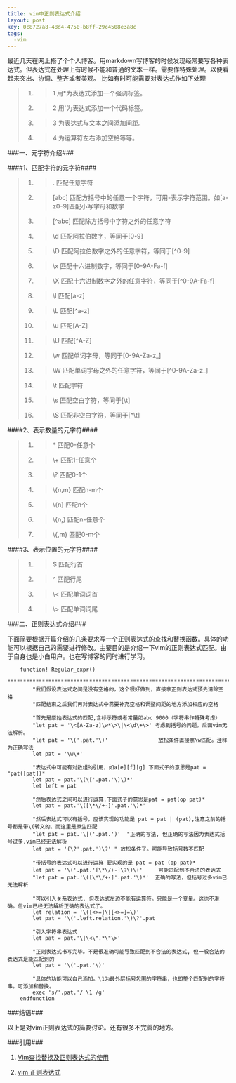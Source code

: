 ```yaml
---
title: vim中正则表达式介绍
layout: post
key: 0c8727a8-48d4-4750-b8ff-29c4508e3a8c
tags:
  -vim
---
```



最近几天在网上搭了个个人博客。用markdown写博客的时候发现经常要写各种表达式。但表达式在处理上有时候不能和普通的文本一样。需要作特殊处理。以便看起来突出、协调、整齐或者美观。 比如有时可能需要对表达式作如下处理

> 1.	> 1	 用\*为表达式添加一个强调标签。
> 2.	> 2	 用\`为表达式添加一个代码标签。
> 3.	> 3	 为表达式与文本之间添加间距。
> 4.	> 4	 为运算符左右添加空格等等。

<div class="blank"></div>
###一、元字符介绍###
<div class="blank"></div>

####1、匹配字符的元字符####

<div class="blank"></div>

> 1.	> .     匹配任意字符
> 2.	> [abc]    匹配方括号中的任意一个字符，可用-表示字符范围。如[a-z0-9]匹配小写字母和数字
> 3.	> [^abc]    匹配除方括号中字符之外的任意字符
> 4.	> \d    匹配阿拉伯数字，等同于[0-9]
> 5.	> \D    匹配阿拉伯数字之外的任意字符，等同于[^0-9]
> 6.	> \x    匹配十六进制数字，等同于[0-9A-Fa-f]
> 7.	> \X    匹配十六进制数字之外的任意字符，等同于[^0-9A-Fa-f]
> 8.	> \l    匹配[a-z]
> 9.	> \L    匹配[^a-z]
> 10.	> \u    匹配[A-Z]
> 11.	> \U    匹配[^A-Z]
> 12.	> \w    匹配单词字母，等同于[0-9A-Za-z_]
> 13.	> \W    匹配单词字母之外的任意字符，等同于[^0-9A-Za-z_]
> 14.	> \t    匹配<TAB>字符
> 15.	> \s    匹配空白字符，等同于[\t]
> 16.	> \S    匹配非空白字符，等同于[^\t]

<div class="blank"></div>

####2、表示数量的元字符####

<div class="blank"></div>

> 1. > \*	 匹配0-任意个
> 3. > \\\+	 匹配1-任意个
> 4. > \\?	 匹配0-1个
> 5. > \\\{n,m\}   匹配n-m个
> 6. > \\\{n\}	 匹配n个
> 7. > \\\{n,\}	 匹配n-任意个
> 8. > \\\{,m\}	 匹配0-m个

<div class="blank"></div>

####3、表示位置的元字符####

<div class="blank"></div>

> 1. > $	 匹配行首
> 2. > ^	 匹配行尾
> 3. > \\<	 匹配单词词首
> 4. > \\>	 匹配单词词尾

<div class="blank"></div>

###二、正则表达式介绍###

下面简要根据开篇介绍的几条要求写一个正则表达式的查找和替换函数。具体的功能可以根据自己的需要进行修改。主要目的是介绍一下vim的正则表达式匹配。由于自身也是小白用户。也在写博客的同时进行学习。

		function! Regular_expr()
			""""""""""""""""""""""""""""""""""""""""""""""""""""""""""""""""""""""""""
			"我们假设表达式之间是没有空格的，这个很好做到，直接拿正则表达式预先清除空格
			"匹配结束之后我们再对表达式中需要补充空格和调整间距的地方添加相应的空格
			
			"首先是原始表达式的匹配,含标示符或者常量如abc 9000（字符串作特殊考虑）
			"let pat = '\<[A-Za-z]\w*\>\|\<\d\+\>' 考虑到括号的问题。后面vim无法解析。
			"let pat = '\('.pat.'\)'				放松条件直接拿\w匹配。注释为正确写法
			let pat = '\w\+'

			"表达式中可能有对数组的引用，如a[e][f][g] 下面式子的意思是pat = "pat([pat])*
			let pat = pat.'\(\['.pat.'\]\)*'
			let left = pat

			"然后表达式之间可以进行运算.下面式子的意思是pat = pat(op pat)*
			let pat = pat.'\([\*\/+-]'.pat.'\)*'

			"然后表达式可以有括号，应该实现的功能是 pat = pat | (pat),注意之前的括号都是带\(转义的。而这里是原生匹配
			"let pat = pat.'\|('.pat.')'  "正确的写法, 但正确的写法因为表达式括号过多,vim已经无法解析
			let pat = '(\?'.pat.')\?' "	放松条件了。可能导致括号数不匹配

			"带括号的表达式可以进行运算 要实现的是 pat = pat (op pat)*
			let pat = '\('.pat.'[\*\/+-]\?\)\+'		可能匹配到不合法的表达式
			"let pat = pat.'\([\*\/+-]'.pat.'\)*'  正确的写法，但括号过多vim已无法解析

			"可以引入关系表达式, 但表达式左边不能有运算符。只能是一个变量。这也不准确。但vim已经无法解析正确的表达式了。
			let relation = '\([<>=]\|[<>=]=\)'
			let pat = '\('.left.relation.'\)\?'.pat
			
			"引入字符串表达式
			let pat = pat.'\|\<\".*\"\>'

			"正则表达式书写完毕。不是很准确可能导致匹配到不合法的表达式, 但一般合法的表达式是能匹配到的
			let pat = '\('.pat.'\)'
			
			"具体的功能可以自己添加。\1为最外层括号包围的字符串，也即整个匹配到的字符串。可添加和替换。
			exec 's/'.pat.'/ \1 /g'
		endfunction


###结语###

以上是对vim正则表达式的简要讨论。还有很多不完善的地方。


###引用###

1. [Vim查找替换及正则表达式的使用](http://tanqisen.github.io/blog/2013/01/13/vim-search-replace-regex/)

2. [vim 正则表达式](http://www.cnblogs.com/penseur/archive/2011/02/25/1964522.html)
